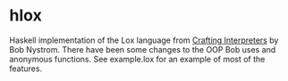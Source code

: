 # hlox
Haskell implementation of the Lox language from [Crafting Interpreters](http://www.craftinginterpreters.com) by Bob Nystrom.
There have been some changes to the OOP Bob uses and anonymous functions.
See example.lox for an example of most of the features.
